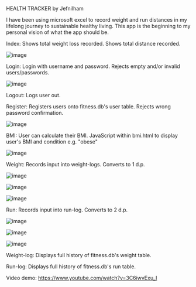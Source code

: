 HEALTH TRACKER by Jefnilham

I have been using microsoft excel to record weight and run distances in my lifelong journey to sustainable healthy living.
This app is the beginning to my personal vision of what the app should be.

Index:
Shows total weight loss recorded.
Shows total distance recorded.

![image](https://user-images.githubusercontent.com/39832806/135781983-fd596f1c-1b99-4f64-89de-0f09afa5d6ce.png)



Login:
Login with username and password.
Rejects empty and/or invalid users/passwords.

![image](https://user-images.githubusercontent.com/39832806/135781931-ebc166e6-810f-44ea-a485-ac41aa325fbc.png)



Logout:
Logs user out.

Register:
Registers users onto fitness.db's user table.
Rejects wrong password confirmation.

![image](https://user-images.githubusercontent.com/39832806/135782244-6f1b4e19-fe20-4a2f-bc48-841d844b511a.png)



BMI:
User can calculate their BMI.
JavaScript within bmi.html to display user's BMI and condition e.g. "obese"

![image](https://user-images.githubusercontent.com/39832806/135782365-34286bf7-e02e-48f7-9160-f24dcfd8bc5f.png)



Weight:
Records input into weight-logs.
Converts to 1 d.p.

![image](https://user-images.githubusercontent.com/39832806/135782475-f9224aa9-9331-4d08-a138-2b1bbe0a0f24.png)

![image](https://user-images.githubusercontent.com/39832806/135782633-a78d8182-cb99-4dc2-82fc-525c95cc90af.png)

![image](https://user-images.githubusercontent.com/39832806/135782563-0e22df82-7fbd-4440-8932-ba90d07a3d5a.png)



Run:
Records input into run-log.
Converts to 2 d.p.

![image](https://user-images.githubusercontent.com/39832806/135782314-a3dd6b19-1852-45ab-a282-b520d119abbf.png)

![image](https://user-images.githubusercontent.com/39832806/135782728-50fee64f-6b34-4691-b3f8-a58de4d361d8.png)

![image](https://user-images.githubusercontent.com/39832806/135782766-8cacba24-d07c-4f9d-a8d3-61c3d6441a82.png)



Weight-log:
Displays full history of fitness.db's weight table.

Run-log:
Displays full history of fitness.db's run table.

Video demo:
https://www.youtube.com/watch?v=3C6iwvExu_I
